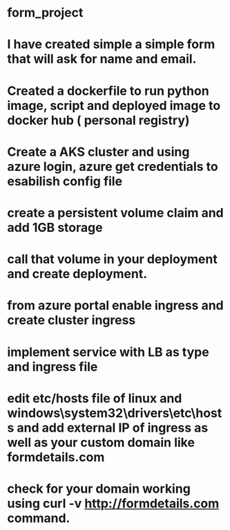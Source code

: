# form_project
# I have created simple a simple form that will ask for name and email.
# Created a dockerfile to run python image, script and deployed image to  docker hub ( personal registry)
# Create a AKS cluster and using azure login, azure get credentials to esabilish config file
#  create a persistent volume claim and add 1GB storage
# call that volume in your deployment and create deployment.
# from azure portal enable ingress and create cluster ingress
# implement service with LB as type and ingress file 
# edit etc/hosts file of linux and windows\system32\drivers\etc\hosts and add external IP of ingress as well as your custom domain like formdetails.com
# check for your domain working using curl -v http://formdetails.com command.
